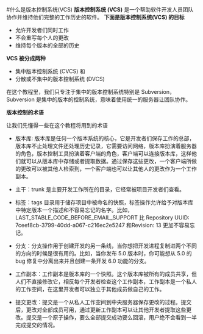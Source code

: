 #什么是版本控制系统(VCS)
**版本控制系统 (VCS)** 是一个帮助软件开发人员团队协作并维持他们完整的工作历史的软件。
**下面是版本控制系统(VCS) 的目标**  

-  允许开发者们同时工作
-  不会重写每个人的更改
-  维持每个版本的全部的历史

**VCS 被分成两种**  

- 集中版本控制系统 (CVCS) 和
- 分散或不集中的版本控制系统 (DVCS)

在这个教程里，我们只专注于集中的版本控制系统特别是 Subversion，Subversion 是集中的版本的控制系统，意味着使用统一的服务器让团队协作。

**版本控制的术语**  

让我们先懂得一些在这个教程将用到的术语 

- 版本库: 版本库是任何一个版本系统的核心，它是开发者们保存工作的总部，版本库不止处理文件还处理历史记录，它需要访问网络，版本库扮演着服务器的角色，版本控制工具扮演着客户端的角色，客户端可以连接版本库，这样他们就可以从版本库中存储或者提取数据。通过保存这些更改，一个客户端所做的更改可以被其他人检索到，一个客户端也可以让其他人的更改作为一个工作副本。  

- 主干：trunk 是主要开发工作所在的目录，它经常被项目开发者们查看。  

- 标签：tags 目录用于储存项目中被命名的快照，标签操作允许给予对版本库中特定版本一个描述和不容易忘记的名字。比如，LAST_STABLE_CODE_BEFORE_EMAIL_SUPPORT 比 Repository UUID: 7ceef8cb-3799-40dd-a067-c216ec2e5247 和Revision: 13 更加不容易忘记。  

- 分支：分支操作用于创建开发的另一条线，当你想把开发进程复制进两个不同的方向的时候是很有用的。比如，当你发布 5.0 版本时，你可能想从 5.0 的 bug 修复中分离出来并且创建一条开发 6.0 功能的分支。

- 工作副本：工作副本是版本库的一个快照。这个版本库被所有的成员共享，但人们不直接修改它，相反每个开发者检查这个工作副本，工作副本是一个私人的工作空间，在这里开发者可以独立于其他成员做自己的工作。  

- 提交更改：提交是一个从私人工作空间到中央服务器保存更改的过程。提交后，更改对全部成员可用，通过更新工作副本可以让其他开发者提取这些更改。提交是一个原子操作，要么全部提交成功要么回滚，用户绝不会看到一半完成提交的情况。






